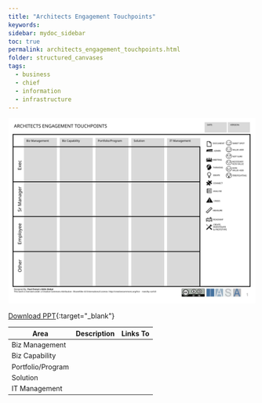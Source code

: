 ```yaml
---
title: "Architects Engagement Touchpoints"
keywords: 
sidebar: mydoc_sidebar
toc: true
permalink: architects_engagement_touchpoints.html
folder: structured_canvases
tags: 
  - business
  - chief
  - information
  - infrastructure
---
```


![image001](media/architects_engagement_touchpoints001.svg)

[Download PPT](media/ppt/architects_engagement_touchpoints.ppt){:target="_blank"}

| Area | Description | Links To |
| --- | --- | --- |
| Biz Management |   |   |
| Biz Capability |   |   |
| Portfolio/Program |   |   |
| Solution |   |   |
| IT Management |   |   |